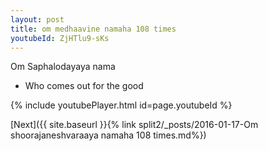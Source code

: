 ```yaml
---
layout: post
title: om medhaavine namaha 108 times
youtubeId: ZjHTlu9-sKs
---
```

 
 
Om Saphalodayaya nama 
 
 -  Who comes out for the good 
 
  
 
  
 
 
 
 
 
 


{% include youtubePlayer.html id=page.youtubeId %}
 
[Next]({{ site.baseurl }}{% link  split2/_posts/2016-01-17-Om shoorajaneshvaraaya namaha 108 times.md%})
 

